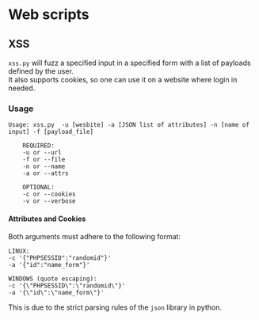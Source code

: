 # Web scripts

## XSS
`xss.py` will fuzz a specified input in a specified form with a list of payloads defined by the user.       
It also supports cookies, so one can use it on a website where login in needed.

### Usage
```
Usage: xss.py  -u [wesbite] -a [JSON list of attributes] -n [name of input] -f [payload_file]

    REQUIRED:
    -u or --url
    -f or --file
    -n or --name
    -a or --attrs

    OPTIONAL:
    -c or --cookies
    -v or --verbose
```

#### Attributes and Cookies
Both arguments must adhere to the following format:
```
LINUX:
-c '{"PHPSESSID":"randomid"}'
-a '{"id":"name_form"}'

WINDOWS (quote escaping):
-c '{\"PHPSESSID\":\"randomid\"}'
-a '{\"id\":\"name_form\"}'
```
This is due to the strict parsing rules of the `json` library in python.
